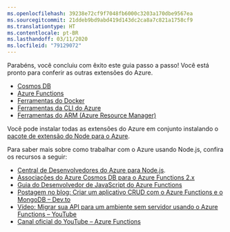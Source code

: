 ```yaml
---
ms.openlocfilehash: 39238e72cf9f7048fb6000c3203a170dbe9567ea
ms.sourcegitcommit: 21ddeb9bd9abd419d143dc2ca8a7c821a1758cf9
ms.translationtype: HT
ms.contentlocale: pt-BR
ms.lasthandoff: 03/11/2020
ms.locfileid: "79129072"
---
```

Parabéns, você concluiu com êxito este guia passo a passo! Você está pronto para conferir as outras extensões do Azure.

* [Cosmos DB](https://marketplace.visualstudio.com/items?itemName=ms-azuretools.vscode-cosmosdb)
* [Azure Functions](https://marketplace.visualstudio.com/items?itemName=ms-azuretools.vscode-azurefunctions)
* [Ferramentas do Docker](https://marketplace.visualstudio.com/items?itemName=ms-azuretools.vscode-docker)
* [Ferramentas da CLI do Azure](https://marketplace.visualstudio.com/items?itemName=ms-vscode.azurecli)
* [Ferramentas do ARM (Azure Resource Manager)](https://marketplace.visualstudio.com/items?itemName=msazurermtools.azurerm-vscode-tools)

Você pode instalar todas as extensões do Azure em conjunto instalando o [pacote de extensão do Node para o Azure](https://marketplace.visualstudio.com/items?itemName=ms-vscode.vscode-node-azure-pack).

Para saber mais sobre como trabalhar com o Azure usando Node.js, confira os recursos a seguir:

* [Central de Desenvolvedores do Azure para Node.js](https://docs.microsoft.com/azure/javascript).
* [Associações do Azure Cosmos DB para o Azure Functions 2.x](https://docs.microsoft.com/azure/azure-functions/functions-bindings-cosmosdb-v2?tabs=javascript)
* [Guia do Desenvolvedor de JavaScript do Azure Functions](https://docs.microsoft.com/azure/azure-functions/functions-reference-node)
* [Postagem no blog: Criar um aplicativo CRUD com o Azure Functions e o MongoDB – Dev.to](https://dev.to/azure/ezra-s-potluck-day-4-of-25daysofserverless-challenge-4pd6)
* [Vídeo: Migrar sua API para um ambiente sem servidor usando o Azure Functions – YouTube](https://youtu.be/89WXgaY-NqY)
* [Canal oficial do YouTube – Azure Functions](https://www.youtube.com/channel/UCtUYj6As_XFkOooUFnsJbYg)
